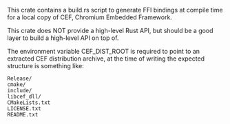 This crate contains a build.rs script to generate FFI bindings at compile time
for a local copy of CEF, Chromium Embedded Framework.

This crate does NOT provide a high-level Rust API, but should be a good layer to build a high-level API on top of.

The environment variable CEF_DIST_ROOT is required to point to an extracted CEF
distribution archive, at the time of writing the expected structure is something like:

	Release/
	cmake/
	include/
	libcef_dll/
	CMakeLists.txt
	LICENSE.txt
	README.txt
